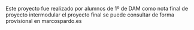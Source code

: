 Este proyecto fue realizado por alumnos de 1º de DAM como nota final de proyecto intermodular
el proyecto final se puede consultar de forma provisional en marcospardo.es
